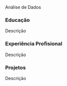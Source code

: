 Análise de Dados

### Educação
Descrição

### Experiência Profisional
Descrição

### Projetos 
Descrição
